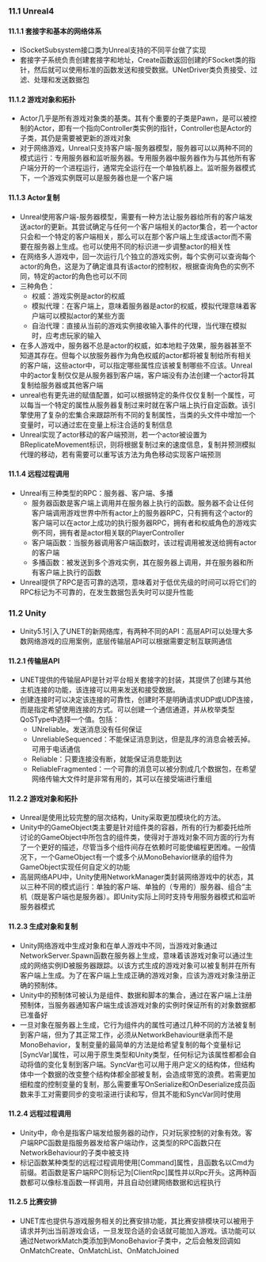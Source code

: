 ### 11.1 Unreal4

#### 11.1.1 套接字和基本的网络体系

- ISocketSubsystem接口类为Unreal支持的不同平台做了实现
- 套接字子系统负责创建套接字和地址，Create函数返回创建的FSocket类的指针，然后就可以使用标准的函数发送和接受数据。UNetDriver类负责接受、过滤、处理和发送数据包

#### 11.1.2 游戏对象和拓扑

- Actor几乎是所有游戏对象类的基类。其有个重要的子类是Pawn，是可以被控制的Actor，即有一个指向Controller类实例的指针，Controller也是Actor的子类，其仍是需要被更新的游戏对象
- 对于网络游戏，Unreal只支持客户端-服务器模型，服务器可以以两种不同的模式运行：专用服务器和监听服务器。专用服务器中服务器作为与其他所有客户端分开的一个进程运行，通常完全运行在一个单独机器上。监听服务器模式下，一个游戏实例既可以是服务器也是一个客户端

#### 11.1.3 Actor复制

- Unreal使用客户端-服务器模型，需要有一种方法让服务器给所有的客户端发送actor的更新。其尝试确定与任何一个客户端相关的actor集合，若一个actor只会和一个特定的客户端相关，那么可以在那个客户端上生成该actor而不需要在服务器上生成。也可以使用不同的标识进一步调整actor的相关性
- 在网络多人游戏中，回一次运行几个独立的游戏实例，每个实例可以查询每个actor的角色，这是为了确定谁具有该actor的控制权，根据查询角色的实例不同，特定的actor的角色也可以不同
- 三种角色：
  - 权威：游戏实例是actor的权威
  - 模拟代理：在客户端上，意味着服务器是actor的权威，模拟代理意味着客户端可以模拟actor的某些方面
  - 自治代理：直接从当前的游戏实例接收输入事件的代理，当代理在模拟时，应考虑玩家的输入
- 在多人游戏中，服务器不总是actor的权威，如本地粒子效果，服务器甚至不知道其存在。但每个以放服务器作为角色权威的actor都将被复制给所有相关的客户端，这些actor中，可以指定哪些属性应该被复制哪些不应该。Unreal中的actor复制仅仅是从服务器到客户端，客户端没有办法创建一个actor将其复制给服务器或其他客户端
- unreal也有更先进的赋值配置，如可以根据特定的条件仅仅复制一个属性，可以每当一个特定的属性从服务器复制过来时就在客户端上执行自定函数。该引擎使用了复杂的宏集合来跟踪所有不同的复制属性，当类的头文件中增加一个变量时，可以通过宏在变量上标注合适的复制信息
- Unreal实现了actor移动的客户端预测，若一个actor被设置为BReplicateMovement标识，则将根据复制过来的速度信息，复制并预测模拟代理的移动，若有需要可以重写该方法为角色移动实现客户端预测

#### 11.1.4 远程过程调用

- Unreal有三种类型的RPC：服务器、客户端、多播
  - 服务器函数是客户端上调用并在服务器上执行的函数。服务器不会让任何客户端调用游戏世界中所有actor上的服务器RPC，只有拥有这个actor的客户端可以在actor上成功的执行服务器RPC，拥有者和权威角色的游戏实例不同，拥有者是actor相关联的PlayerController
  - 客户端函数：当服务器调用客户端函数时，该过程调用被发送给拥有actor的客户端
  - 多播函数：被发送到多个游戏实例，其在服务器上调用，并在服务器和所有客户端上执行的函数
- Unreal提供了RPC是否可靠的选项，意味着对于低优先级的时间可以将它们的RPC标记为不可靠的，在发生数据包丢失时可以提升性能

### 11.2 Unity

- Unity5.1引入了UNET的新网络库，有两种不同的API：高层API可以处理大多数网络游戏的应用案例，底层传输层API可以根据需要定制互联网通信

#### 11.2.1 传输层API

- UNET提供的传输层API是针对平台相关套接字的封装，其提供了创建与其他主机连接的功能，该连接可以用来发送和接受数据。
- 创建连接时可以决定该连接的可靠性，创建时不是明确请求UDP或UDP连接，而是指定希望使用连接的方式。可以创建一个通信通道，并从枚举类型QoSType中选择一个值。包括：
  - UNreliable。发送消息没有任何保证
  - UnreliableSequenced：不能保证消息到达，但是乱序的消息会被丢掉。可用于电话通信
  - Reliable：只要连接没有断，就能保证消息能到达
  - ReliableFragmented：一个可靠的消息可以被分割成几个数据包，在希望网络传输大文件时是非常有用的，其可以在接受端进行重组

#### 11.2.2 游戏对象和拓扑

- Unreal是使用比较完整的层次结构，Unity采取更加模块化的方法。
- Unity中的GameObject类主要是针对组件类的容器，所有的行为都委托给所讨论的GameObject中所包含的组件类，使得对于游戏对象不同方面的行为有了一个更好的描述，尽管当多个组件间存在依赖时可能使编程更困难。一般情况下，一个GameObject有一个或多个从MonoBehavior继承的组件为GameObject实现任何自定义的功能
- 高层网络APU中，Unity使用NetworkManager类封装网络游戏中的状态，其以三种不同的模式运行：单独的客户端、单独的（专用的）服务器、组合“主机（既是客户端也是服务器）。即Unity实际上同时支持专用服务器模式和监听服务器模式

#### 11.2.3 生成对象和复制

- Unity网络游戏中生成对象和在单人游戏中不同，当游戏对象通过NetworkServer.Spawn函数在服务器上生成，意味着该游戏对象可以通过生成的网络实例ID被服务器跟踪。以该方式生成的游戏对象可以被复制并在所有客户端上生成。为了在客户端上生成正确的游戏对象，应该为游戏对象注册正确的预制体。
- Unity中的预制体可被认为是组件、数据和脚本的集合，通过在客户端上注册预制体，当服务器通知客户端生成该游戏对象的实例时保证所有的对象数据都已准备好
- 一旦对象在服务器上生成，它行为组件内的属性可通过几种不同的方法被复制到客户端，但为了其正常工作，必须从NetworkBehaviour继承而不是MonoBehavior，复制变量的最简单的方法是给希望复制的每个变量标记[SyncVar]属性，可以用于原生类型和Unity类型，任何标记为该属性都都会自动将值的变化复制到客户端。SyncVar也可以用于用户定义的结构体，但结构体中一个数据的改变整个结构体都全部被复制，会造成带宽的浪费。若需更加细粒度的控制变量的复制，那么需要重写OnSerialize和OnDeserialize成员函数来手工对需要同步的变啦滚进行读和写，但其不能和SyncVar同时使用

#### 11.2.4 远程过程调用

- Unity中，命令是指客户端发给服务器的动作，只对玩家控制的对象有效。客户端RPC函数是指服务器发给客户端动作，这类型的RPC函数只在NetworkBehaviour的子类中被支持
- 标记函数某种类型的远程过程调用使用[Command]属性，且函数名以Cmd为前缀。若函数是客户端RPC则标记为[ClientRpc]属性并以Rpc开头。这两种函数都可以像标准函数一样调用，并且自动创建网络数据和远程执行

#### 11.2.5 比赛安排

- UNET库也提供与游戏服务相关的比赛安排功能，其比赛安排模块可以被用于请求并列出当前游戏会话，一旦发现合适的会话就可能加入游戏。该功能可以通过NetworkMatch类添加到MonoBehavior子类中，之后会触发回调如OnMatchCreate、OnMatchList、OnMatchJoined